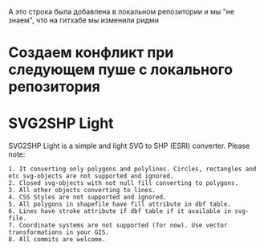А это строка была добавлена в локальном репозитории и мы "не знаем", что на гитхабе мы изменили ридми
# Создаем конфликт при следующем пуше с локального репозитория

# SVG2SHP Light
SVG2SHP Light is a simple and light SVG to SHP (ESRI) converter.
Please note:

    1. It converting only polygons and polylines. Circles, rectangles and etc svg-objects are not supported and ignored.
    2. Closed svg-objects with not null fill converting to polygons.
    3. All other objects converting to lines.
    4. CSS Styles are not supported and ignored.
    5. All polygons in shapefile have fill attribute in dbf table.
    6. Lines have stroke attribute if dbf table if it available in svg-file. 
    7. Coordinate systems are not supported (for now). Use vector transformations in your GIS.
    8. All commits are welcome.
